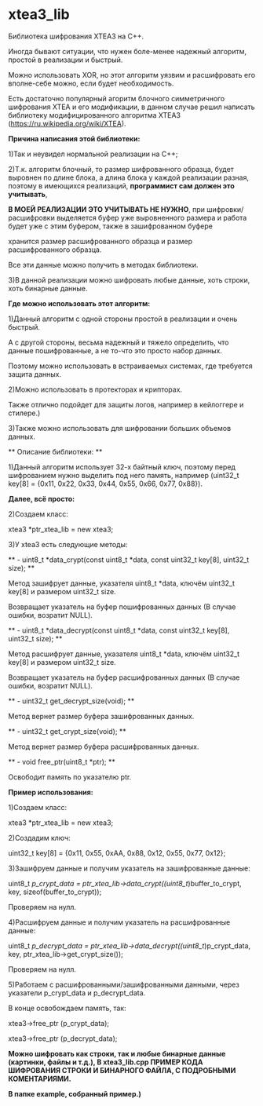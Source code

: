 # xtea3_lib
 Библиотека шифрования XTEA3 на С++.
 
 Иногда бывают ситуации, что нужен боле-менее надежный алгоритм, простой в реализации и быстрый.
 
 Можно использовать XOR, но этот алгоритм уязвим и расшифровать его вполне-себе можно, если будет необходимость.
 
 Есть достаточно популярный агоритм блочного симметричного шифрования XTEA и его модификации, в данном случае решил написать библиотеку модифицированного алгоритма XTEA3 (https://ru.wikipedia.org/wiki/XTEA).
 
 **Причина написания этой библиотеки:**
 
 1)Так и неувидел нормальной реализации на С++;
 
 2)Т.к. алгоритм блочный, то размер шифрованного образца, будет выровнен по длине блока, а длина блока у каждой реализации разная, поэтому в имеющихся реализаций, **программист сам должен это учитывать**, 
 
 **В МОЕЙ РЕАЛИЗАЦИИ ЭТО УЧИТЫВАТЬ НЕ НУЖНО**, при шифровки/расшифровки выделяется буфер уже выровненного размера и работа будет уже с этим буфером, также в зашифрованном буфере 
 
 хранится размер расшифрованного образца и размер расшифрованного образца.
 
 Все эти данные можно получить в методах библиотеки.
 
 3)В данной реализации можно шифровать любые данные, хоть строки, хоть бинарные данные.
 
 **Где можно использовать этот алгоритм:**

 1)Данный алгоритм с одной стороны простой в реализации и очень быстрый. 
 
 А с другой стороны, весьма надежный и тяжело определить, что данные пошифрованные, а не то-что это просто набор данных.
 
 Поэтому можно использовать в встраиваемых системах, где требуется защита данных.

 2)Можно использовать в протекторах и крипторах.
 
 Также отлично подойдет для защиты логов, например в кейлоггере и стилере.)

 3)Также можно использовать для шифровании больших объемов данных.

 ** Описание библиотеки: **

 1)Данный алгоритм использует 32-х байтный ключ, поэтому перед шифрованием нужно выделить под него память, например (uint32_t key[8] = {0x11, 0x22, 0x33, 0x44, 0x55, 0x66, 0x77, 0x88}).
 
 **Далее, всё просто:**
 
 2)Создаем класс:
 
 xtea3 *ptr_xtea_lib = new xtea3;
 
 3)У xtea3 есть следующие методы:
 
 ** - uint8_t *data_crypt(const uint8_t *data, const uint32_t key[8], uint32_t size); **
 
 Метод зашифрует данные, указателя uint8_t *data, ключём uint32_t key[8] и размером uint32_t size.
 
 Возвращает указатель на буфер пошифрованных данных (В случае ошибки, возратит NULL).
 
 ** - uint8_t *data_decrypt(const uint8_t *data, const uint32_t key[8], uint32_t size); **
 
 Метод расшифрует данные, указателя uint8_t *data, ключём uint32_t key[8] и размером uint32_t size.
 
 Возвращает указатель на буфер расшифрованных данных (В случае ошибки, возратит NULL).
 
 ** - uint32_t get_decrypt_size(void); **
 
 Метод вернет размер буфера зашифрованных данных.
 
 ** - uint32_t get_crypt_size(void); **
 
 Метод вернет размер буфера расшифрованных данных.
 
 ** - void free_ptr(uint8_t *ptr); **
 
 Освободит память по указателю ptr.
 
 **Пример использования:**
 
 1)Создаем класс:
 
 xtea3 *ptr_xtea_lib = new xtea3;

 2)Создадим ключ:
 
 uint32_t key[8] = {0x11, 0x55, 0xAA, 0x88, 0x12, 0x55, 0x77, 0x12};

 3)Зашифруем данные и получим указатель на зашифрованные данные:
 
 uint8_t *p_crypt_data = ptr_xtea_lib->data_crypt((uint8_t*)buffer_to_crypt, key, sizeof(buffer_to_crypt));
 
 Проверяем на нулл.

 4)Расшифруем данные и получим указатель на расшифрованные данные:
 
 uint8_t *p_decrypt_data = ptr_xtea_lib->data_decrypt((uint8_t*)p_crypt_data, key, ptr_xtea_lib->get_crypt_size());
 
 Проверяем на нулл.
 
 5)Работаем с расшифрованными/зашифрованными данными, через указатели p_crypt_data и p_decrypt_data.
 
 В конце освобождаем память, так:
 
 xtea3->free_ptr (p_crypt_data);
 
 xtea3->free_ptr (p_decrypt_data);
 
 **Можно шифровать как строки, так и любые бинарные данные (картинки, файлы и т.д.), В xtea3_lib.cpp ПРИМЕР КОДА ШИФРОВАНИЯ СТРОКИ И БИНАРНОГО ФАЙЛА, С ПОДРОБНЫМИ КОМЕНТАРИЯМИ.**
 
 **В папке example, собранный пример.)**